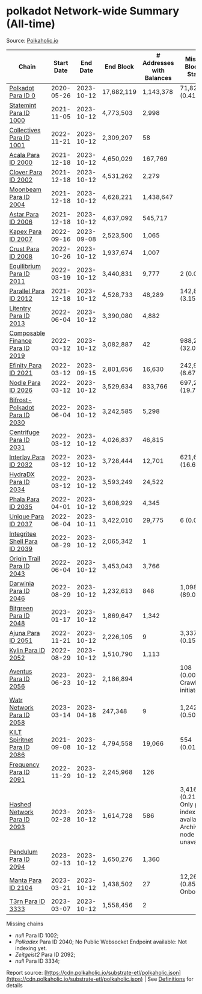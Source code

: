 # polkadot Network-wide Summary (All-time)

Source: [Polkaholic.io](https://polkaholic.io)


| Chain            | Start Date | End Date | End Block | # Addresses with Balances | Missing Blocks / Status |
| ---------------- | ---------- | ---------| --------- | ------------------------- | ----------------------- |
| [Polkadot Para ID 0](/polkadot/0-polkadot) | 2020-05-26 | 2023-10-12 | 17,682,119 |  1,143,378 | 71,827 (0.41%)  |
| [Statemint Para ID 1000](/polkadot/1000-statemint) | 2021-11-05 | 2023-10-12 | 4,773,503 |  2,998 |    |
| [Collectives Para ID 1001](/polkadot/1001-collectives) | 2022-11-21 | 2023-10-12 | 2,309,207 |  58 |    |
| [Acala Para ID 2000](/polkadot/2000-acala) | 2021-12-18 | 2023-10-12 | 4,650,029 |  167,769 |    |
| [Clover Para ID 2002](/polkadot/2002-clover) | 2021-12-18 | 2023-10-12 | 4,531,262 |  2,279 |    |
| [Moonbeam Para ID 2004](/polkadot/2004-moonbeam) | 2021-12-18 | 2023-10-12 | 4,628,221 |  1,438,647 |    |
| [Astar Para ID 2006](/polkadot/2006-astar) | 2021-12-18 | 2023-10-12 | 4,637,092 |  545,717 |    |
| [Kapex Para ID 2007](/polkadot/2007-kapex) | 2022-09-16 | 2023-09-08 | 2,523,500 |  1,065 |    |
| [Crust Para ID 2008](/polkadot/2008-crust) | 2022-10-26 | 2023-10-12 | 1,937,674 |  1,007 |    |
| [Equilibrium Para ID 2011](/polkadot/2011-equilibrium) | 2022-03-19 | 2023-10-12 | 3,440,831 |  9,777 | 2 (0.00%)  |
| [Parallel Para ID 2012](/polkadot/2012-parallel) | 2021-12-18 | 2023-10-12 | 4,528,733 |  48,289 | 142,806 (3.15%)  |
| [Litentry Para ID 2013](/polkadot/2013-litentry) | 2022-06-04 | 2023-10-12 | 3,390,080 |  4,882 |    |
| [Composable Finance Para ID 2019](/polkadot/2019-composable) | 2022-03-12 | 2023-10-12 | 3,082,887 |  42 | 988,228 (32.06%)  |
| [Efinity Para ID 2021](/polkadot/2021-efinity) | 2022-03-12 | 2023-09-15 | 2,801,656 |  16,630 | 242,949 (8.67%)  |
| [Nodle Para ID 2026](/polkadot/2026-nodle) | 2022-03-12 | 2023-10-12 | 3,529,634 |  833,766 | 697,249 (19.75%)  |
| [Bifrost-Polkadot Para ID 2030](/polkadot/2030-bifrost-dot) | 2022-06-04 | 2023-10-12 | 3,242,585 |  5,298 |    |
| [Centrifuge Para ID 2031](/polkadot/2031-centrifuge) | 2022-03-12 | 2023-10-12 | 4,026,837 |  46,815 |    |
| [Interlay Para ID 2032](/polkadot/2032-interlay) | 2022-03-12 | 2023-10-12 | 3,728,444 |  12,701 | 621,626 (16.67%)  |
| [HydraDX Para ID 2034](/polkadot/2034-hydradx) | 2022-03-12 | 2023-10-12 | 3,593,249 |  24,522 |    |
| [Phala Para ID 2035](/polkadot/2035-phala) | 2022-04-01 | 2023-10-12 | 3,608,929 |  4,345 |    |
| [Unique Para ID 2037](/polkadot/2037-unique) | 2022-06-04 | 2023-10-11 | 3,422,010 |  29,775 | 6 (0.00%)  |
| [Integritee Shell Para ID 2039](/polkadot/2039-integritee-shell) | 2022-08-29 | 2023-10-12 | 2,065,342 |  1 |    |
| [Origin Trail Para ID 2043](/polkadot/2043-origintrail) | 2022-06-04 | 2023-10-12 | 3,453,043 |  3,766 |    |
| [Darwinia Para ID 2046](/polkadot/2046-darwinia) | 2022-08-29 | 2023-10-12 | 1,232,613 |  848 | 1,098,047 (89.08%)  |
| [Bitgreen Para ID 2048](/polkadot/2048-bitgreen) | 2023-01-17 | 2023-10-12 | 1,869,647 |  1,342 |    |
| [Ajuna Para ID 2051](/polkadot/2051-ajuna) | 2022-11-21 | 2023-10-12 | 2,226,105 |  9 | 3,337 (0.15%)  |
| [Kylin Para ID 2052](/polkadot/2052-kylin) | 2022-08-29 | 2023-10-12 | 1,510,790 |  1,113 |    |
| [Aventus Para ID 2056](/polkadot/2056-aventus) | 2023-06-23 | 2023-10-12 | 2,186,894 |   | 108 (0.00%) Crawling initiated |
| [Watr Network Para ID 2058](/polkadot/2058-watr) | 2023-03-14 | 2023-04-18 | 247,348 |  9 | 1,242 (0.50%)  |
| [KILT Spiritnet Para ID 2086](/polkadot/2086-kilt) | 2021-09-08 | 2023-10-12 | 4,794,558 |  19,066 | 554 (0.01%)  |
| [Frequency Para ID 2091](/polkadot/2091-frequency) | 2022-11-29 | 2023-10-12 | 2,245,968 |  126 |    |
| [Hashed Network Para ID 2093](/polkadot/2093-hashed) | 2023-02-28 | 2023-10-12 | 1,614,728 |  586 | 3,416 (0.21%) Only partial index available: Archive node unavailable |
| [Pendulum Para ID 2094](/polkadot/2094-pendulum) | 2023-02-13 | 2023-10-12 | 1,650,276 |  1,360 |    |
| [Manta Para ID 2104](/polkadot/2104-manta) | 2023-03-21 | 2023-10-12 | 1,438,502 |  27 | 12,262 (0.85%) Onboarding |
| [T3rn Para ID 3333](/polkadot/3333-t3rn) | 2023-03-07 | 2023-10-12 | 1,558,456 |  2 |    |

Missing chains


* *null* Para ID 1002; 
* *Polkadex* Para ID 2040; No Public Websocket Endpoint available: Not indexing yet.
* *Zeitgeist2* Para ID 2092; 
* *null* Para ID 3334; 

Report source: [https://cdn.polkaholic.io/substrate-etl/polkaholic.json](https://cdn.polkaholic.io/substrate-etl/polkaholic.json) | See [Definitions](/DEFINITIONS.md) for details
